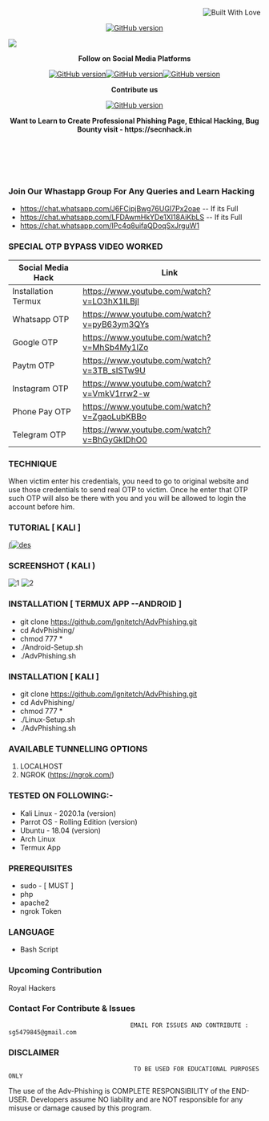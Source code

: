 <p align="right">
  <a><img title="Built With Love" src="https://forthebadge.com/images/badges/uses-html.svg" ></a>
 </p>
<p align="center">
<a href="https://github.com/Ignitetch/AdvPhishing/releases"><img title="GitHub version" src="https://img.shields.io/badge/version-2.1-blue" ></a>  
</p>
<img src="https://user-images.githubusercontent.com/55870659/92557010-185f5e80-f220-11ea-8d70-6a5208433ea6.png">
<p align="center">
  <b> Follow on Social Media Platforms </b>
</p>
<p align="center">
<a href="https://www.facebook.com/secnhack"><img title="GitHub version" src="https://img.shields.io/badge/-Facebook-blue" ></a><a href="https://www.youtube.com/channel/UCfBDWui9dSRbCmT32jf848Q"><img title="GitHub version" src="https://img.shields.io/badge/-youtube-red" ></a><a href="https://twitter.com/secnhack?lang=en"><img title="GitHub version" src="https://img.shields.io/badge/-Twitter-blue" ></a>
</p>
<p align="center">
  <b> Contribute us</b>
</p>
<p align="center">
<a href="https://www.paypal.com/paypalme2/Goyal827"><img title="GitHub version" src="https://camo.githubusercontent.com/ae8af018f80649f3d379eb23dbf59acceaffa24e/68747470733a2f2f6c69626572617061792e636f6d2f6173736574732f776964676574732f646f6e6174652e737667"></a>
</p>
<p align="center">
  <b> Want to Learn to Create Professional Phishing Page, Ethical Hacking, Bug Bounty visit - https://secnhack.in  </b>
</p>

<br>
<br>
<br>
<br>

### Join Our Whastapp Group For Any Queries and Learn Hacking 
* https://chat.whatsapp.com/J6FCipjBwg76UGI7Px2oae  -- If its Full
* https://chat.whatsapp.com/LFDAwmHkYDe1XI18AiKbLS  -- If its Full
* https://chat.whatsapp.com/IPc4q8uifaQDoqSxJrguW1


### SPECIAL OTP BYPASS VIDEO WORKED

Social Media Hack          |      Link
---------------------------|---------------
Installation Termux        | https://www.youtube.com/watch?v=LO3hX1lLBjI
Whatsapp OTP               | https://www.youtube.com/watch?v=pyB63ym3QYs
Google OTP                 | https://www.youtube.com/watch?v=MhSb4My1lZo
Paytm OTP                  | https://www.youtube.com/watch?v=3TB_sISTw9U
Instagram OTP              | https://www.youtube.com/watch?v=VmkV1rrw2-w
Phone Pay OTP              | https://www.youtube.com/watch?v=ZgaoLubKBBo
Telegram OTP               | https://www.youtube.com/watch?v=BhGyGkIDhO0

### TECHNIQUE
When victim enter his credentials, you need to go to original website and use those credentials to send real OTP to victim. Once he enter that OTP such OTP will also be there with you and you will be allowed to login the account before him.

### TUTORIAL [ KALI ]
[(![des](https://user-images.githubusercontent.com/55870659/77065337-7b7de000-69b7-11ea-915d-4dad81d2e892.png)](https://youtu.be/A0cfbrz5mKE)

### SCREENSHOT ( KALI )
![1](https://user-images.githubusercontent.com/55870659/92330976-02e00e00-f041-11ea-9c32-bc33d2971b06.png)
![2](https://user-images.githubusercontent.com/55870659/92331173-a8e04800-f042-11ea-8fd9-5aee83441280.png)



### INSTALLATION [ TERMUX APP --ANDROID ]
* git clone https://github.com/Ignitetch/AdvPhishing.git
* cd AdvPhishing/
* chmod 777 *
* ./Android-Setup.sh
* ./AdvPhishing.sh

### INSTALLATION [ KALI ]
* git clone https://github.com/Ignitetch/AdvPhishing.git
* cd AdvPhishing/
* chmod 777 *
* ./Linux-Setup.sh
* ./AdvPhishing.sh

### AVAILABLE TUNNELLING OPTIONS
1. LOCALHOST
2. NGROK (https://ngrok.com/)
### TESTED ON FOLLOWING:-
* Kali Linux - 2020.1a (version)
* Parrot OS - Rolling Edition (version)
* Ubuntu - 18.04 (version)
* Arch Linux
* Termux App
### PREREQUISITES
* sudo - [ MUST ]
* php
* apache2
* ngrok Token
### LANGUAGE 
* Bash Script

### Upcoming Contribution
Royal Hackers


### Contact For Contribute & Issues 

                                      EMAIL FOR ISSUES AND CONTRIBUTE : sg5479845@gmail.com

### DISCLAIMER
                                       TO BE USED FOR EDUCATIONAL PURPOSES ONLY

The use of the Adv-Phishing is COMPLETE RESPONSIBILITY of the END-USER. Developers assume NO liability and are NOT responsible for any misuse or damage caused by this program. 
